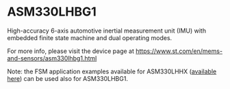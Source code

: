 # ASM330LHBG1

High-accuracy 6-axis automotive inertial measurement unit (IMU) with embedded finite state machine and dual operating modes.

For more info, please visit the device page at https://www.st.com/en/mems-and-sensors/asm330lhbg1.html

Note: the FSM application examples available for ASM330LHHX  ([available here](./../asm330lhhx)) can be used also for ASM330LHBG1.


